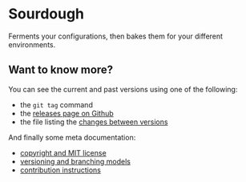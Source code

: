 # Sourdough

Ferments your configurations, then bakes them for your different environments.

## Want to know more?

You can see the current and past versions using one of the following:

* the `git tag` command
* the [releases page on Github](https://github.com/gnugat/sourdough/releases)
* the file listing the [changes between versions](CHANGELOG.md)

And finally some meta documentation:

* [copyright and MIT license](LICENSE)
* [versioning and branching models](VERSIONING.md)
* [contribution instructions](CONTRIBUTING.md)
